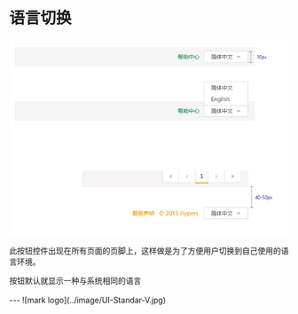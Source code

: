# 语言切换

![Alt text](../image/UI-Standar-LUXURY-34-1.jpg)

此按钮控件出现在所有页面的页脚上，这样做是为了方便用户切换到自己使用的语言环境。
<p>按钮默认就显示一种与系统相同的语言

<br>
<br>
---
![mark logo](../image/UI-Standar-V.jpg)

